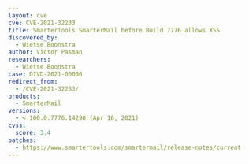 ```yaml
---
layout: cve
cve: CVE-2021-32233
title: SmarterTools SmarterMail before Build 7776 allows XSS
discovered_by:
  - Wietse Boonstra
author: Victor Pasman
researchers:
  - Wietse Boonstra
case: DIVD-2021-00006
redirect_from:
  - /CVE-2021-32233/
products:
  - SmarterMail
versions:
  - < 100.0.7776.14290 (Apr 16, 2021)
cvss:
  score: 3.4
patches:
  - https://www.smartertools.com/smartermail/release-notes/current
---
```

